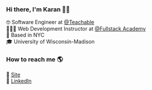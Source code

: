 ### Hi there, I'm Karan 👋🏽

🤓 Software Engineer at [@Teachable](https://github.com/UseFedora) <br>
👨🏽‍🏫 Web Development Instructor at [@Fullstack Academy](https://github.com/fullstackacademy) <br>
🗽 Based in NYC <br>
🎓 University of Wisconsin-Madison

### How to reach me 🌎

🚀 [Site](https://karanaditya.com) <br>
🔗 [LinkedIn](https://linkedin.com/in/karanaditya993) <br>

